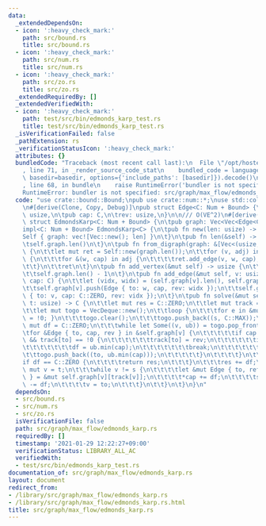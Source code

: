 ```yaml
---
data:
  _extendedDependsOn:
  - icon: ':heavy_check_mark:'
    path: src/bound.rs
    title: src/bound.rs
  - icon: ':heavy_check_mark:'
    path: src/num.rs
    title: src/num.rs
  - icon: ':heavy_check_mark:'
    path: src/zo.rs
    title: src/zo.rs
  _extendedRequiredBy: []
  _extendedVerifiedWith:
  - icon: ':heavy_check_mark:'
    path: test/src/bin/edmonds_karp_test.rs
    title: test/src/bin/edmonds_karp_test.rs
  _isVerificationFailed: false
  _pathExtension: rs
  _verificationStatusIcon: ':heavy_check_mark:'
  attributes: {}
  bundledCode: "Traceback (most recent call last):\n  File \"/opt/hostedtoolcache/Python/3.9.1/x64/lib/python3.9/site-packages/onlinejudge_verify/documentation/build.py\"\
    , line 71, in _render_source_code_stat\n    bundled_code = language.bundle(stat.path,\
    \ basedir=basedir, options={'include_paths': [basedir]}).decode()\n  File \"/opt/hostedtoolcache/Python/3.9.1/x64/lib/python3.9/site-packages/onlinejudge_verify/languages/user_defined.py\"\
    , line 68, in bundle\n    raise RuntimeError('bundler is not specified: {}'.format(path.as_posix()))\n\
    RuntimeError: bundler is not specified: src/graph/max_flow/edmonds_karp.rs\n"
  code: "use crate::bound::Bound;\npub use crate::num::*;\nuse std::collections::VecDeque;\n\
    \n#[derive(Clone, Copy, Debug)]\npub struct Edge<C: Num + Bound> {\n\tpub to:\
    \ usize,\n\tpub cap: C,\n\trev: usize,\n}\n\n/// O(VE^2)\n#[derive(Clone)]\npub\
    \ struct EdmondsKarp<C: Num + Bound> {\n\tpub graph: Vec<Vec<Edge<C>>>,\n}\n\n\
    impl<C: Num + Bound> EdmondsKarp<C> {\n\tpub fn new(len: usize) -> Self {\n\t\t\
    Self { graph: vec![Vec::new(); len] }\n\t}\n\tpub fn len(&self) -> usize {\n\t\
    \tself.graph.len()\n\t}\n\tpub fn from_digraph(graph: &[Vec<(usize, C)>]) -> Self\
    \ {\n\t\tlet mut ret = Self::new(graph.len());\n\t\tfor (v, adj) in (0..).zip(graph)\
    \ {\n\t\t\tfor &(w, cap) in adj {\n\t\t\t\tret.add_edge(v, w, cap);\n\t\t\t}\n\
    \t\t}\n\t\tret\n\t}\n\tpub fn add_vertex(&mut self) -> usize {\n\t\tself.graph.push(Vec::new());\n\
    \t\tself.graph.len() - 1\n\t}\n\tpub fn add_edge(&mut self, v: usize, w: usize,\
    \ cap: C) {\n\t\tlet (vidx, widx) = (self.graph[v].len(), self.graph[w].len());\n\
    \t\tself.graph[v].push(Edge { to: w, cap, rev: widx });\n\t\tself.graph[w].push(Edge\
    \ { to: v, cap: C::ZERO, rev: vidx });\n\t}\n\tpub fn solve(&mut self, s: usize,\
    \ t: usize) -> C {\n\t\tlet mut res = C::ZERO;\n\t\tlet mut track = vec![!0; self.len()];\n\
    \t\tlet mut togo = VecDeque::new();\n\t\tloop {\n\t\t\tfor e in &mut track { *e\
    \ = !0; }\n\t\t\ttogo.clear();\n\t\t\ttogo.push_back((s, C::MAX));\n\t\t\tlet\
    \ mut df = C::ZERO;\n\t\t\twhile let Some((v, ub)) = togo.pop_front() {\n\t\t\t\
    \tfor &Edge { to, cap, rev } in &self.graph[v] {\n\t\t\t\t\tif cap != C::ZERO\
    \ && track[to] == !0 {\n\t\t\t\t\t\ttrack[to] = rev;\n\t\t\t\t\t\tif to == t {\n\
    \t\t\t\t\t\t\tdf = ub.min(cap);\n\t\t\t\t\t\t\tbreak;\n\t\t\t\t\t\t}\n\t\t\t\t\
    \t\ttogo.push_back((to, ub.min(cap)));\n\t\t\t\t\t}\n\t\t\t\t}\n\t\t\t}\n\t\t\t\
    if df == C::ZERO {\n\t\t\t\treturn res;\n\t\t\t}\n\t\t\tres += df;\n\t\t\tlet\
    \ mut v = t;\n\t\t\twhile v != s {\n\t\t\t\tlet &mut Edge { to, ref mut cap, rev\
    \ } = &mut self.graph[v][track[v]];\n\t\t\t\t*cap += df;\n\t\t\t\tself.graph[to][rev].cap\
    \ -= df;\n\t\t\t\tv = to;\n\t\t\t}\n\t\t}\n\t}\n}\n"
  dependsOn:
  - src/bound.rs
  - src/num.rs
  - src/zo.rs
  isVerificationFile: false
  path: src/graph/max_flow/edmonds_karp.rs
  requiredBy: []
  timestamp: '2021-01-29 12:22:27+09:00'
  verificationStatus: LIBRARY_ALL_AC
  verifiedWith:
  - test/src/bin/edmonds_karp_test.rs
documentation_of: src/graph/max_flow/edmonds_karp.rs
layout: document
redirect_from:
- /library/src/graph/max_flow/edmonds_karp.rs
- /library/src/graph/max_flow/edmonds_karp.rs.html
title: src/graph/max_flow/edmonds_karp.rs
---
```

